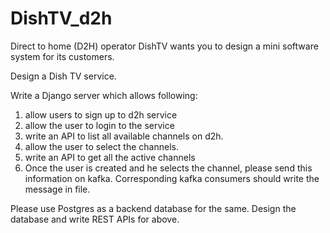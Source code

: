 # DishTV_d2h
Direct to home (D2H) operator DishTV wants you to design a mini software system for its customers.


Design a Dish TV service. 

Write a Django server which allows following:

1. allow users to sign up to d2h service
2. allow the user to login to the service
3. write an API to list all available channels on d2h. 
4. allow the user to select the channels.
5. write an API to get all the active channels
6. Once the user is created and he selects the channel, please send this information on kafka. Corresponding kafka consumers should write the message in file.

Please use Postgres as a backend database for the same. Design the database and write REST APIs for above.





